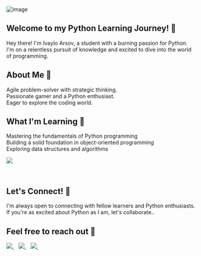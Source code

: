 ![image](https://github.com/IvayloArsov/IvayloArsov/assets/125567658/7272b548-d711-49ae-b079-dcc181342052)
<br>
## Welcome to my Python Learning Journey! 🐍
Hey there! I'm Ivaylo Arsov, a student with a burning passion for Python.<br>
I'm on a relentless pursuit of knowledge and excited to dive into the world of programming.

## About Me 🦥
Agile problem-solver with strategic thinking.<br>
Passionate gamer and a Python enthusiast.<br>
Eager to explore the coding world. 
<br>
## What I'm Learning 📖
Mastering the fundamentals of Python programming<br> 
Building a solid foundation in object-oriented programming<br>
Exploring data structures and algorithms<br>

  <a href="">
    <img src="https://img.shields.io/badge/Python-FFD43B?style=for-the-badge&logo=python&logoColor=blue" />

  </a>&nbsp;&nbsp;

## Let's Connect! 🔗
I'm always open to connecting with fellow learners and Python enthusiasts.<br>If you're as excited about Python as I am, let's collaborate..

## Feel free to reach out 💬
<p align='left'>
  
  <a href="https://www.linkedin.com/in/ivaylo-arsov-a05585268/">
    <img src="https://img.shields.io/badge/linkedin-%230077B5.svg?&style=for-the-badge&logo=linkedin&logoColor=white" />
  </a>&nbsp;&nbsp;
  <a href="https://www.discordapp.com/users/232549831208337409">
    <img src="https://img.shields.io/badge/Discord-5865F2?style=for-the-badge&logo=discord&logoColor=white" />
  </a>&nbsp;&nbsp;
  <a href="mailto:ivayloarsov13@gmail.com">
    <img src="https://img.shields.io/badge/Gmail-D14836?style=for-the-badge&logo=gmail&logoColor=white" />
  </a>&nbsp;&nbsp;
  
</p>
